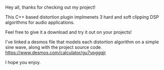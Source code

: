 Hey all, thanks for checking out my project! 

This C++ based distortion plugin implmenets 3 hard and soft clipping DSP algorithms for audio applications. 

Feel free to give it a download and try it out on your projects!

I've linked a desmos file that models each distortion algorithm on a simple sine wave, along with the project source code.
https://www.desmos.com/calculator/gu7vpggqjr

I hope you enjoy.
